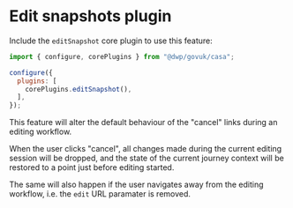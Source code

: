 # Edit snapshots plugin

Include the `editSnapshot` core plugin to use this feature:

```js
import { configure, corePlugins } from "@dwp/govuk/casa";

configure({
  plugins: [
    corePlugins.editSnapshot(),
  ],
});
```

This feature will alter the default behaviour of the "cancel" links during an editing workflow.

When the user clicks "cancel", all changes made during the current editing session will be dropped, and the state of the current journey context will be restored to a point just before editing started.

The same will also happen if the user navigates away from the editing workflow, i.e. the `edit` URL paramater is removed.
